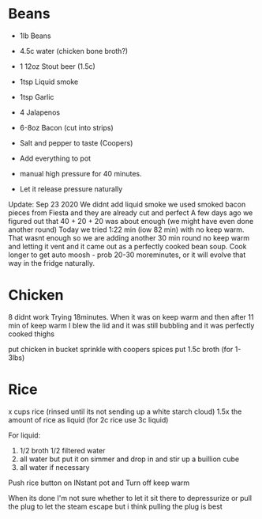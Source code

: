 # Beans #
- 1lb Beans
- 4.5c water (chicken bone broth?)
- 1 12oz Stout beer (1.5c)
- 1tsp Liquid smoke
- 1tsp Garlic
- 4 Jalapenos
- 6-8oz Bacon (cut into strips)
- Salt and pepper to taste (Coopers)


- Add everything to pot
- manual high pressure for 40 minutes.
- Let it release pressure naturally


Update: Sep 23 2020
We didnt add liquid smoke we used smoked bacon pieces from Fiesta and they are already cut and perfect
A few days ago we figured out that 40 + 20 + 20 was about enough (we might have even done another round)
Today we tried 1:22 min (iow 82 min) with no keep warm.  That wasnt enough so we are adding another 30 min round no keep warm and letting it vent and it came out as a perfectly cooked bean soup.  Cook longer to get auto moosh - prob 20-30 moreminutes, or it will evolve that way in the fridge naturally.


# Chicken #
8 didnt work
Trying 18minutes.  When it was on keep warm and then after 11 min of keep warm I blew the lid and it was still bubbling and it was perfectly cooked thighs

put chicken in bucket
sprinkle with coopers spices
put 1.5c broth (for 1-3lbs)



# Rice #
x cups rice (rinsed until its not sending up a white starch cloud)
1.5x the amount of rice as liquid (for 2c rice use 3c liquid)

For liquid:
1. 1/2 broth 1/2 filtered water
2. all water but put it on simmer and drop in and stir up a buillion cube
3. all water if necessary

Push rice button on INstant pot
and Turn off keep warm 

When its done I'm not sure whether to let it sit there to depressurize or pull the plug to let the steam escape but i think pulling the plug is best